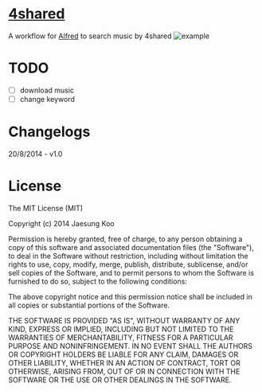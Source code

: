 # [4shared](https://raw.github.com/mrz1277/alfred-workflows/master/workflows/4shared.alfredworkflow)
A workflow for [Alfred](http://www.alfredapp.com/) to search music by 4shared
![example](https://raw.githubusercontent.com/mrz1277/alfred-workflows/master/screenshots/4shared.png)

# TODO
- [ ] download music
- [ ] change keyword

# Changelogs
20/8/2014 - v1.0

# License

The MIT License (MIT)

Copyright (c) 2014 Jaesung Koo

Permission is hereby granted, free of charge, to any person obtaining a copy of 
this software and associated documentation files (the "Software"), to deal in 
the Software without restriction, including without limitation the rights to 
use, copy, modify, merge, publish, distribute, sublicense, and/or sell copies of
the Software, and to permit persons to whom the Software is furnished to do so,
subject to the following conditions:

The above copyright notice and this permission notice shall be included in all
copies or substantial portions of the Software.

THE SOFTWARE IS PROVIDED "AS IS", WITHOUT WARRANTY OF ANY KIND, EXPRESS OR 
IMPLIED, INCLUDING BUT NOT LIMITED TO THE WARRANTIES OF MERCHANTABILITY, FITNESS
FOR A PARTICULAR PURPOSE AND NONINFRINGEMENT. IN NO EVENT SHALL THE AUTHORS OR 
COPYRIGHT HOLDERS BE LIABLE FOR ANY CLAIM, DAMAGES OR OTHER LIABILITY, WHETHER 
IN AN ACTION OF CONTRACT, TORT OR OTHERWISE, ARISING FROM, OUT OF OR IN 
CONNECTION WITH THE SOFTWARE OR THE USE OR OTHER DEALINGS IN THE SOFTWARE.